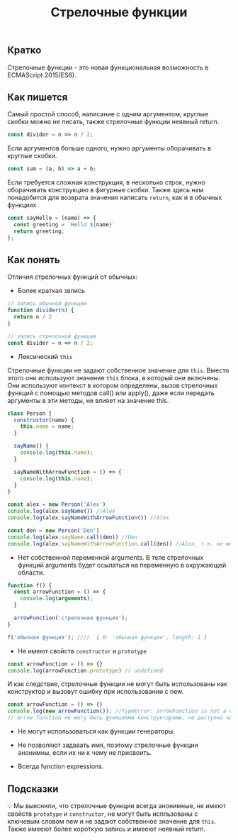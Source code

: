 ﻿---
title: "Стрелочные функции"
description: "Более компактная запись, чем у обычных функций."
authors:
  - alexafcode
keywords:
  - функция
  - стрелочная функция
related:
  - js/function-as-datatype
  - js/function
  - tools/fp
tags:
  - doka
---

## Кратко

Стрелочные функции - это новая функциональная возможность в ECMAScript 2015(ES6).

## Как пишется

Самый простой способ, написание с одним аргументом, круглые скобки можно не писать, также стрелочные функции неявный return.

```js
const divider = n => n / 2;
```
Если аргументов больше одного, нужно аргументы оборачивать в круглые скобки.


```js
const sum = (a, b) => a + b;
```

Если требуется сложная конструкция, в несколько строк, нужно оборачивать конструкцию в фигурные скобки. Также здесь нам понадобится для возврата значения написать `return`, как и в обычных функциях.

```js
const sayHello = (name) => {
  const greeting = `Hello ${name}`
  return greeting;
};
```

## Как понять

Отличия стрелочных функций от обычных:

- Более краткая звпись

```js
// запись обычной функции
function divider(n) {
  return n / 2
}

// запись стрелочной функции
const divider = n => n / 2;
```
- Лексический `this`

Стрелочные функции не задают собственное значение для `this`. Вместо этого они используют значение `this` блока, в который они включены.
Они используют контекст в котором определены, вызов стрелочных функций с помощью методов call() или apply(), даже если передать аргументы в эти методы, не влияет на значение this.

```js
class Person {
  constructor(name) {
    this.name = name;
  }

  sayName() {
    console.log(this.name);
  }

  sayNameWithArrowFunction = () => {
    console.log(this.name);
  }
}

const alex = new Person('Alex')
console.log(alex.sayName()) //Alex
console.log(alex.sayNameWithArrowFunction()) //Alex

const den = new Person('Den')
console.log(alex.sayName.call(den)) //Den
console.log(alex.sayNameWithArrowFunction.call(den)) //Alex, т.к. не можем изменить контекст
```

- Нет собственной переменной arguments. В теле стрелочных функций arguments будет ссылаться на переменную в окружающей области.

```js
function f() {
  const arrowFunction = () => {
    console.log(arguments);
  }

  arrowFunction('стрелочная функция');
}

f('обычная функция'); ////  { 0: 'обычная функция', length: 1 }
```

- Не имеют свойств `сonstructor` и `prototype`

```js
const arrowFunction = () => {}
console.log(arrowFunction.prototype) // undefined
```
И как следствие, стрелочные функции не могут быть использованы как конструктор и вызовут ошибку при использовании с new.

```js
const arrowFunction = () => {}
console.log(new arrowFunction()); //TypeError: arrowFunction is not a constructor
// arrow function не могу быть функциями конструктарами, не доступно ключевое слово new
```

- Не могут использоваться как функции генераторы.

- Не позволяют задавать имя, поэтому стрелочные функции анонимны, если их ни к чему не присвоить.

- Всегда function expressions.

## Подсказки

💡 Мы выяснили, что стрелочные функции всегда анонимные, не имеют свойств `prototype` и `constructor`, не могут быть испльзованы с ключевым словом new и не задают собственное значение для `this`.
Также имееют более короткую запись и имееют неявный return.
